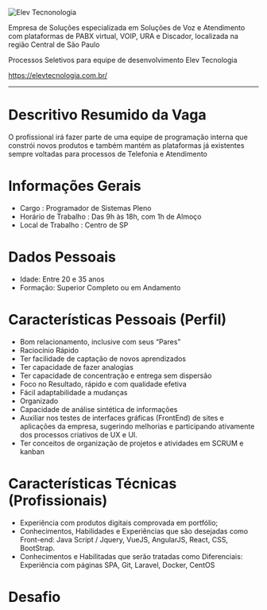![Elev Tecnonologia](https://elevtecnologia.com.br/wp-content/uploads/2019/10/elev_transparente_1.png "Elev Tecnonologia")

Empresa de Soluções especializada em Soluções de Voz e Atendimento com plataformas de PABX virtual, VOIP, URA e Discador, localizada na região Central de São Paulo

Processos Seletivos para equipe de desenvolvimento Elev Tecnologia  

https://elevtecnologia.com.br/  

---
# Descritivo Resumido da Vaga
O profissional irá fazer parte de uma equipe de programação interna que constrói novos produtos e também mantém as plataformas já existentes sempre voltadas para processos de Telefonia e Atendimento

# Informações Gerais
* Cargo	: Programador de Sistemas Pleno
* Horário de Trabalho	: Das 9h às 18h, com 1h de Almoço
* Local de Trabalho	: Centro de SP

# Dados Pessoais
* Idade: Entre 20 e 35 anos
* Formação: Superior Completo ou em Andamento

# Características Pessoais (Perfil)

* Bom relacionamento, inclusive com seus “Pares”
* Raciocínio Rápido
* Ter facilidade de captação de novos aprendizados
* Ter capacidade de fazer analogias
* Ter capacidade de concentração e entrega sem dispersão
* Foco no Resultado, rápido e com qualidade efetiva
* Fácil adaptabilidade a mudanças
* Organizado
* Capacidade de análise sintética de informações
* Auxiliar nos testes de interfaces gráficas (FrontEnd) de sites e aplicações da empresa, sugerindo melhorias e participando ativamente dos processos criativos de UX e UI.
* Ter conceitos de organização de projetos e atividades em SCRUM e kanban

# Características Técnicas (Profissionais)
* Experiência com produtos digitais comprovada em portfólio;
* Conhecimentos, Habilidades e Experiências que são desejadas como Front-end: Java Script / Jquery, VueJS, AngularJS, React, CSS, BootStrap.
*	Conhecimentos e Habilitadas que serão tratadas como Diferenciais: Experiência com páginas SPA, Git, Laravel, Docker, CentOS 

# Desafio


